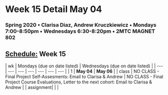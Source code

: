 # Week 15 Detail May 04

### Spring 2020 • Clarisa Diaz, Andrew Kruczkiewicz • Mondays 7:00-8:50pm • Wednesdays 6:30-8:20pm • 2MTC MAGNET 802

## [Schedule:](./) Week 15

| wk | Mondays \(due on date listed\) | Wednesdays \(due on date listed\) |
| --- | --- | --- | --- | --- | --- | --- |
| 1 | **May 04** | **May 06** |
| class | NO CLASS - Final Project Self-Assesments: Email to Clarisa & Andrew  |  NO CLASS - Final Project Course Evaluations, Letter to the next cohort: Email to Clarisa & Andrew |
| assignment|   |   |
